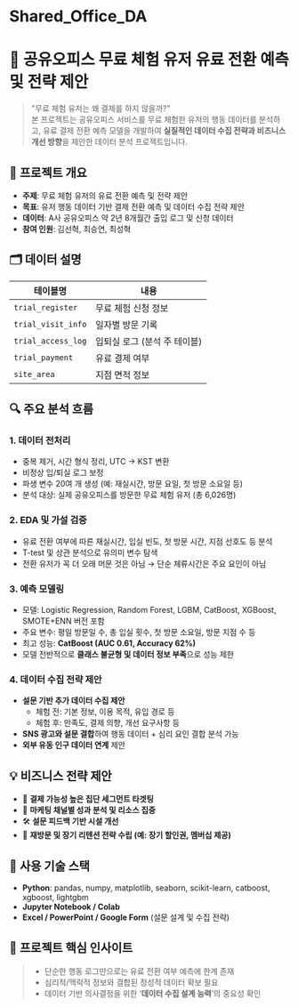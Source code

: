 # Shared_Office_DA
# 🏢 공유오피스 무료 체험 유저 유료 전환 예측 및 전략 제안

> "무료 체험 유저는 왜 결제를 하지 않을까?"  
> 본 프로젝트는 공유오피스 서비스를 무료 체험한 유저의 행동 데이터를 분석하고, 유료 결제 전환 예측 모델을 개발하여 **실질적인 데이터 수집 전략과 비즈니스 개선 방향**을 제안한 데이터 분석 프로젝트입니다.

## 📌 프로젝트 개요

- **주제**: 무료 체험 유저의 유료 전환 예측 및 전략 제안
- **목표**: 유저 행동 데이터 기반 결제 전환 예측 및 데이터 수집 전략 제안
- **데이터**: A사 공유오피스 약 2년 8개월간 출입 로그 및 신청 데이터
- **참여 인원**: 김선혁, 최승연, 최성혁

## 🗂️ 데이터 설명

| 테이블명 | 내용 |
|----------|------|
| `trial_register` | 무료 체험 신청 정보 |
| `trial_visit_info` | 일자별 방문 기록 |
| `trial_access_log` | 입퇴실 로그 (분석 주 테이블) |
| `trial_payment` | 유료 결제 여부 |
| `site_area` | 지점 면적 정보 |

## 🔍 주요 분석 흐름

### 1. 데이터 전처리
- 중복 제거, 시간 형식 정리, UTC → KST 변환
- 비정상 입/퇴실 로그 보정
- 파생 변수 20여 개 생성 (예: 재실시간, 방문 요일, 첫 방문 소요일 등)
- 분석 대상: 실제 공유오피스를 방문한 무료 체험 유저 (총 6,026명)

### 2. EDA 및 가설 검증
- 유료 전환 여부에 따른 재실시간, 입실 빈도, 첫 방문 시간, 지점 선호도 등 분석
- T-test 및 상관 분석으로 유의미 변수 탐색
- 전환 유저가 꼭 더 오래 머문 것은 아님 → 단순 체류시간은 주요 요인이 아님

### 3. 예측 모델링
- 모델: Logistic Regression, Random Forest, LGBM, CatBoost, XGBoost, SMOTE+ENN 버전 포함
- 주요 변수: 평일 방문일 수, 총 입실 횟수, 첫 방문 소요일, 방문 지점 수 등
- 최고 성능: **CatBoost (AUC 0.61, Accuracy 62%)**
- 모델 전반적으로 **클래스 불균형 및 데이터 정보 부족**으로 성능 제한

### 4. 데이터 수집 전략 제안
- **설문 기반 추가 데이터 수집 제안**
  - 체험 전: 기본 정보, 이용 목적, 유입 경로 등
  - 체험 후: 만족도, 결제 의향, 개선 요구사항 등
- **SNS 광고와 설문 결합**하여 행동 데이터 + 심리 요인 결합 분석 가능
- **외부 유동 인구 데이터 연계** 제안

## 💡 비즈니스 전략 제안

- 🎯 **결제 가능성 높은 집단 세그먼트 타겟팅**
- 📢 **마케팅 채널별 성과 분석 및 리소스 집중**
- 🛠 **설문 피드백 기반 시설 개선**
- 🔄 **재방문 및 장기 리텐션 전략 수립 (예: 장기 할인권, 멤버십 제공)**

## 🔧 사용 기술 스택

- **Python**: pandas, numpy, matplotlib, seaborn, scikit-learn, catboost, xgboost, lightgbm
- **Jupyter Notebook / Colab**
- **Excel / PowerPoint / Google Form** (설문 설계 및 수집 전략)


## 📌 프로젝트 핵심 인사이트

> - 단순한 행동 로그만으로는 유료 전환 여부 예측에 한계 존재  
> - 심리적/맥락적 정보와 결합된 정성적 데이터 확보 필요  
> - 데이터 기반 의사결정을 위한 ‘**데이터 수집 설계 능력**’의 중요성 확인

